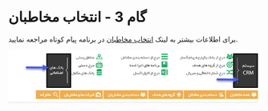 # گام 3 - انتخاب مخاطبان

برای اطلاعات بیشتر به لینک [انتخاب مخاطبان](https://github.com/1stco/PayamGostarDocs/blob/master/help2.5.4/Marketing/moshtarak-abzar/gam-se/select-Audience.md) در برنامه پیام کوتاه مراجعه نمایید.


![](advertising-sendingprint-thirdstep.png)


